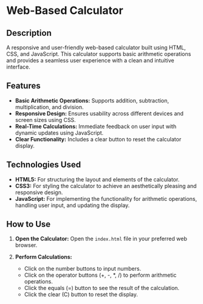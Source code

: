 # Web-Based Calculator

## Description

A responsive and user-friendly web-based calculator built using HTML, CSS, and JavaScript. This calculator supports basic arithmetic operations and provides a seamless user experience with a clean and intuitive interface.

## Features

- **Basic Arithmetic Operations:** Supports addition, subtraction, multiplication, and division.
- **Responsive Design:** Ensures usability across different devices and screen sizes using CSS.
- **Real-Time Calculations:** Immediate feedback on user input with dynamic updates using JavaScript.
- **Clear Functionality:** Includes a clear button to reset the calculator display.

## Technologies Used

- **HTML5:** For structuring the layout and elements of the calculator.
- **CSS3:** For styling the calculator to achieve an aesthetically pleasing and responsive design.
- **JavaScript:** For implementing the functionality for arithmetic operations, handling user input, and updating the display.

## How to Use

1. **Open the Calculator:**
   Open the `index.html` file in your preferred web browser.

2. **Perform Calculations:**
   - Click on the number buttons to input numbers.
   - Click on the operator buttons (+, -, *, /) to perform arithmetic operations.
   - Click the equals (=) button to see the result of the calculation.
   - Click the clear (C) button to reset the display.





